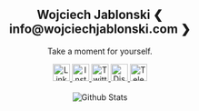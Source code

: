<p align="center">
 <h2 align="center">Wojciech Jablonski &#10094; info@wojciechjablonski.com &#10095;</info> </h2>
 <p align="center">Take a moment for yourself.</p>
</p>

  <p align="center">
    <a href="https://www.linkedin.com/in/wojciech-jablonski-9a2695144/">
      <img alt="Linkedin Logo" width="30px" src="https://cdn-icons-png.flaticon.com/512/174/174857.png" />
    </a>
    <a href="https://www.instagram.com/wojciech_jablonski_/">
      <img alt="Instagram Logo" width="30px" src="https://upload.wikimedia.org/wikipedia/commons/thumb/a/a5/Instagram_icon.png/1024px-Instagram_icon.png" />
    </a>
    <a href="https://twitter.com/wojtek27041996">
      <img alt="Twitter Logo" width="30px" src="https://www.freepnglogos.com/uploads/twitter-logo-png/twitter-logo-vector-png-clipart-1.png" />
    </a>
    <a href="https://discordapp.com/channels/@me/401158298000293908/">
      <img alt="Discord Logo" width="30px" src="https://www.freepnglogos.com/uploads/discord-logo-png/discord-logo-logodownload-download-logotipos-1.png" />
    </a>
    <a href="https://telegram.me/WojciechJablonski">
      <img alt="Telegram Logo" width="30px" src="https://upload.wikimedia.org/wikipedia/commons/thumb/8/82/Telegram_logo.svg/1024px-Telegram_logo.svg.png" />
    </a>
    <br />
    <br />
      <img alt="Github Stats" src="https://github-readme-stats.vercel.app/api?username=wojciechjablonski96&show_icons=true&count_private=true&theme=radical" />
  </p>
